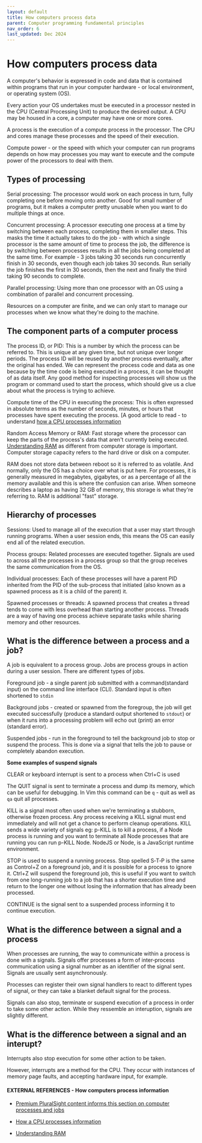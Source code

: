 ```yaml
---
layout: default
title: How computers process data
parent: Computer programming fundamental principles
nav_order: 6
last_updated: Dec 2024
---
```


# How computers process data

A computer's behavior is expressed in code and data that is contained within programs that run in your computer hardware - or local environment, or operating system (OS).
 
Every action your OS undertakes must be executed in a processor nested in the CPU (Central Processing Unit) to produce the desired output. A CPU may be housed in a core, a computer may have one or more cores. 

A process is the execution of a compute process in the processor. The CPU and cores manage these processes and the speed of their execution.

Compute power - or the speed with which your computer can run programs depends on how may processes you may want to execute and the compute power of the processors to deal with them. 

## Types of processing

Serial processing:  The processor would work on each process in turn, fully completing one before moving onto another. Good for small number of programs, but it makes a computer pretty unusable when you want to do multiple things at once. 

Concurrent processing: A processor executing one process at a time by switching between each process, completing them in smaller steps. This masks the time it actually takes to do the job - with which a single processor is the same amount of time to process the job, the difference is by switching between processes results in all the jobs being completed at the same time. For example - 3 jobs taking 30 seconds run concurrently finish in 30 seconds, even though each job takes 30 seconds. Run serially the job finishes the first in 30 seconds, then the next and finally the third taking 90 seconds to complete.

Parallel processing: Using more than one processor with an OS using a combination of parallel and concurrent processing.  

Resources on a computer are finite, and we can only start to manage our processes when we know what they're doing to the machine.

## The component parts of a computer process

 The process ID, or PID: This is a number by which the process can be referred to. This is unique at any given time, but not unique over longer periods. The process ID will be reused by another process eventually, after the original has ended. We can represent the process code and data as one because by the time code is being executed in a process, it can be thought of as data itself. Any good method for inspecting processes will show us the program or command used to start the process, which should give us a clue about what the process is trying to achieve. 
 
 Compute time of the CPU in executing the process: This is often expressed in absolute terms as the number of seconds, minutes, or hours that processes have spent executing the process. [A good article to read - to understand [how a CPU processes information](https://www.lifewire.com/what-is-a-cpu-2618150)

 Random Access Memory or RAM:  Fast storage where the processor can keep the parts of the process's data that aren't currently being executed. [Understanding RAM](https://www.crucial.com/articles/about-memory/support-what-does-computer-memory-do) as different from computer storage is important. Computer storage capacity refers to the hard drive or disk on a computer. 
 
 RAM does not store data between reboot so it is referred to as volatile. And normally, only the OS has a choice over what is put here. For processes, it is generally measured in megabytes, gigabytes, or as a percentage of all the memory available and this is where the confusion can arise. When someone describes a laptop as having 32 GB of memory, this storage is what they're referring to. RAM is additional "fast" storage.

 ## Hierarchy of processes

 Sessions: Used to manage all of the execution that a user may start through running programs. When a user session ends, this means the OS can easily end all of the related execution. 
 
 Process groups: Related processes are executed together. Signals are used to across all the processes in a process group so that the group receives the same communication from the OS. 
 
 Individual processes: Each of these processes will have a parent PID inherited from the PID of the sub-process that initiated (also known as a spawned process as it is a child of the parent) it. 
 
Spawned processes or threads: A spawned process that creates a thread tends to come with less overhead than starting another process. Threads are a way of having one process achieve separate tasks while sharing memory and other resources.

## What is the difference between a process and a job?

A job is equivalent to a process group. Jobs are process groups in action during a user session.
There are different types of jobs.

Foreground job - a single parent job submitted with a command(standard input) on the command line interface (CLI). Standard input is often shortened to `stdin` 

Background jobs  - created or spawned from the foregroup, the job will get executed successfully (produce a standard output shortened to `stdout`) or when it runs into a processing problem will echo out (print) an error (standard error).

Suspended jobs - run in the foreground to tell the background job to stop or suspend the process. This is done via a signal that tells the job to pause or completely abandon execution.

__Some examples of suspend signals__

CLEAR or keyboard interrupt is sent to a process when Ctrl+C is used

The QUIT signal is sent to terminate a process and dump its memory, which can be useful for debugging. In Vim this command can be `q` - quit as well as `qa` quit all processes. 

KILL is a signal most often used when we're terminating a stubborn, otherwise frozen process. Any process receiving a KILL signal must end immediately and will not get a chance to perform cleanup operations. KILL sends a wide variety of signals eg: p-KILL is to kill a process, if a Node process is running and you want to terminate all Node processes that are running you can run p-KILL Node. NodeJS or Node, is a JavaScript runtime environment.

STOP is used to suspend a running process. Stop spelled S‑T‑P is the same as Control+Z on a foreground job, and it is possible for a process to ignore it. Ctrl+Z will suspend the foreground job, this is useful if you want to switch from one long-running job to a job that has a shorter execution time and return to the longer one without losing the information that has already been processed.

CONTINUE is the signal sent to a suspended process informing it to continue execution. 


## What is the difference between a signal and a process
 
When processes are running, the way to communicate within a process is done with a signals.
Signals offer processes a form of inter‑process communication using a signal number as an identifier of the signal sent. Signals are usually sent asynchronously.
 
Processes can register their own signal handlers to react to different types of signal, or they can take a blanket default signal for the process. 
 
Signals can also stop, terminate or suspend execution of a process in order to take some other action. While they ressemble an interuption, signals are slightly different.

## What is the difference between a signal and an interupt?

Interrupts also stop execution for some other action to be taken. 

However, interrupts are a method for the CPU. They occur with instances of memory page faults, and accepting hardware input, for example. 


#### EXTERNAL REFERENCES - How computers process information

- [Premium PluralSight content informs this section on computer processes and jobs](https://app.pluralsight.com/library/courses/managing-jobs-processes-bash-z-shell/table-of-contents)

- [How a CPU processes information](https://www.lifewire.com/what-is-a-cpu-2618150)

- [Understanding RAM](https://www.crucial.com/articles/about-memory/support-what-does-computer-memory-do) 